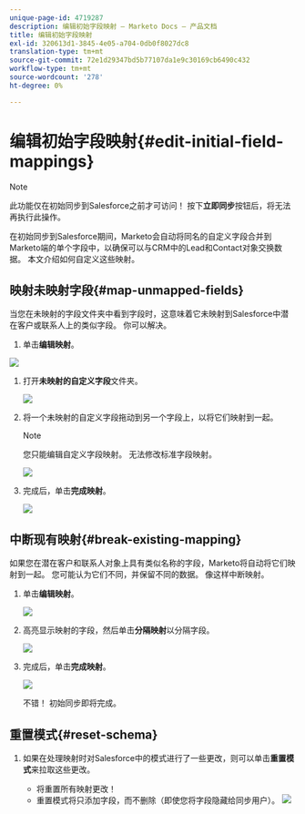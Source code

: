 ```yaml
---
unique-page-id: 4719287
description: 编辑初始字段映射 — Marketo Docs — 产品文档
title: 编辑初始字段映射
exl-id: 320613d1-3845-4e05-a704-0db0f8027dc8
translation-type: tm+mt
source-git-commit: 72e1d29347bd5b77107da1e9c30169cb6490c432
workflow-type: tm+mt
source-wordcount: '278'
ht-degree: 0%

---
```


# 编辑初始字段映射{#edit-initial-field-mappings}

>[!NOTE]
>
>此功能仅在初始同步到Salesforce之前才可访问！ 按下&#x200B;**立即同步**&#x200B;按钮后，将无法再执行此操作。

在初始同步到Salesforce期间，Marketo会自动将同名的自定义字段合并到Marketo端的单个字段中，以确保可以与CRM中的Lead和Contact对象交换数据。 本文介绍如何自定义这些映射。

## 映射未映射字段{#map-unmapped-fields}

当您在未映射的字段文件夹中看到字段时，这意味着它未映射到Salesforce中潜在客户或联系人上的类似字段。 你可以解决。

1. 单击&#x200B;**编辑映射**。

![](assets/image2014-12-9-13-3a31-3a0.png)

1. 打开&#x200B;**未映射的自定义字段**&#x200B;文件夹。

   ![](assets/two.png)

1. 将一个未映射的自定义字段拖动到另一个字段上，以将它们映射到一起。

   >[!NOTE]
   >
   >您只能编辑自定义字段映射。 无法修改标准字段映射。

   ![](assets/three.png)

1. 完成后，单击&#x200B;**完成映射**。

   ![](assets/four.png)

## 中断现有映射{#break-existing-mapping}

如果您在潜在客户和联系人对象上具有类似名称的字段，Marketo将自动将它们映射到一起。 您可能认为它们不同，并保留不同的数据。 像这样中断映射。

1. 单击&#x200B;**编辑映射**。

   ![](assets/image2014-12-9-13-3a31-3a37.png)

1. 高亮显示映射的字段，然后单击&#x200B;**分隔映射**&#x200B;以分隔字段。

   ![](assets/image2014-12-9-13-3a31-3a47.png)

1. 完成后，单击&#x200B;**完成映射**。

   ![](assets/image2014-12-9-13-3a31-3a58.png)

   不错！ 初始同步即将完成。

## 重置模式{#reset-schema}

1. 如果在处理映射时对Salesforce中的模式进行了一些更改，则可以单击&#x200B;**重置模式**&#x200B;来拉取这些更改。

   * 将重置所有映射更改！
   * 重置模式将只添加字段，而不删除（即使您将字段隐藏给同步用户）。
   ![](assets/image2014-12-9-13-3a32-3a8.png)
